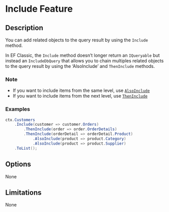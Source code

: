 # Include Feature

## Description
You can add related objects to the query result by using the `Include` method.

In EF Classic, the `Include` method doesn’t longer return an `IQueryable` but instead an `IncludeDbQuery` that allows you to chain multiples related objects to the query result by using the ‘AlsoInclude’ and `ThenInclude` methods.

### Note
- If you want to include items from the same level, use [`AlsoInclude`](https://github.com/zzzprojects/EntityFramework-Classic/blob/master/docs/pages/features/also-include.md)
- If you want to include items from the next level, use [`ThenInclude`](https://github.com/zzzprojects/EntityFramework-Classic/blob/master/docs/pages/features/then-include.md)

### Examples
```csharp
ctx.Customers
	.Include(customer => customer.Orders)
		.ThenInclude(order => order.OrderDetails)
		.ThenInclude(orderDetail => orderDetail.Product)
			.AlsoInclude(product => product.Category)
			.AlsoInclude(product => product.Supplier)
	.ToList();
```

## Options
None

## Limitations
None
